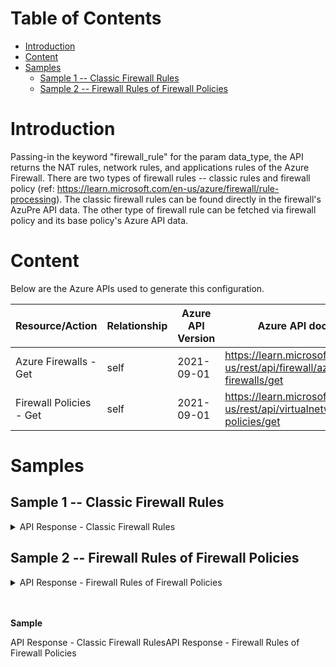 # Table of Contents
- [Introduction](#introduction)
- [Content](#content)
- [Samples](#sample)
    - [Sample 1 -- Classic Firewall Rules](#sample-1) 
    - [Sample 2 -- Firewall Rules of Firewall Policies](#sample-2)


# Introduction <a name="introduction"></a>
Passing-in the keyword "firewall_rule" for the param data_type, the API returns the NAT rules, network rules, and applications rules of the Azure Firewall.
There are two types of firewall rules -- classic rules and firewall policy (ref: https://learn.microsoft.com/en-us/azure/firewall/rule-processing).
The classic firewall rules can be found directly in the firewall's AzuPre API data. The other type of firewall rule can be fetched via firewall policy and its base policy's Azure API data.


# Content <a name="content"></a>
Below are the Azure APIs used to generate this configuration.

|**Resource/Action**|**Relationship**|**Azure API Version**|**Azure API document**|
|------|------|------|------|
| Azure Firewalls - Get | self | 2021-09-01 | https://learn.microsoft.com/en-us/rest/api/firewall/azure-firewalls/get | 
| Firewall Policies - Get | self | 2021-09-01 |   https://learn.microsoft.com/en-us/rest/api/virtualnetwork/firewall-policies/get | 

# Samples <a name="sample"></a>
## Sample 1 -- Classic Firewall Rules <a name="sample-1"></a>

<details>
<summary>API Response - Classic Firewall Rules</summary>
<p>

```json
[
  {
    "name": "networkRuleCollections",
    "properties": {
      "ruleCollections": [
        {
          "name": "netrulecoll",
          "priority": 112,
          "action": {
            "type": "Deny"
          },
          "rules": [
            {
              "name": "L4-traffic",
              "description": "Block traffic based on source IPs and ports",
              "sourceAddresses": [
                "192.168.1.1-192.168.1.12",
                "10.1.4.12-10.1.4.255"
              ],
              "destinationPorts": [
                "443-444",
                "8443"
              ],
              "destinationAddresses": [
                "*"
              ],
              "protocols": [
                "TCP"
              ]
            },
            {
              "name": "L4-traffic-with-FQDN",
              "description": "Block traffic based on source IPs and ports to amazon",
              "sourceAddresses": [
                "10.2.4.12-10.2.4.255"
              ],
              "destinationPorts": [
                "443-444",
                "8443"
              ],
              "destinationFqdns": [
                "www.amazon.com"
              ],
              "protocols": [
                "TCP"
              ]
            }
          ]
        }
      ]
    }
  },
  {
    "name": "natRuleCollections",
    "properties": {
      "ruleCollections": [
        {
          "name": "natrulecoll",
          "priority": 112,
          "action": {
            "type": "Dnat"
          },
          "rules": [
            {
              "name": "DNAT-HTTPS-traffic",
              "description": "D-NAT all outbound web traffic for inspection",
              "sourceAddresses": [
                "*"
              ],
              "destinationAddresses": [
                "1.2.3.4"
              ],
              "destinationPorts": [
                "443"
              ],
              "protocols": [
                "TCP"
              ],
              "translatedAddress": "1.2.3.5",
              "translatedPort": "8443"
            },
            {
              "name": "DNAT-HTTP-traffic-With-FQDN",
              "description": "D-NAT all inbound web traffic for inspection",
              "sourceAddresses": [
                "*"
              ],
              "destinationAddresses": [
                "1.2.3.4"
              ],
              "destinationPorts": [
                "80"
              ],
              "protocols": [
                "TCP"
              ],
              "translatedFqdn": "internalhttpserver",
              "translatedPort": "880"
            }
          ]
        }
      ]
    }
  },
  {
    "name": "applicationRuleCollections",
    "properties": {
      "ruleCollections": [
        {
          "name": "apprulecoll",
          "priority": 110,
          "action": {
            "type": "Deny"
          },
          "rules": [
            {
              "name": "rule1",
              "description": "Deny inbound rule",
              "protocols": [
                {
                  "protocolType": "Https",
                  "port": 443
                }
              ],
              "targetFqdns": [
                "www.test.com"
              ],
              "sourceAddresses": [
                "216.58.216.164",
                "10.0.0.0/24"
              ]
            }
          ]
        }
      ]
    }
  }
]

```
</p>
</details>


## Sample 2 -- Firewall Rules of Firewall Policies <a name="sample-2"></a>

<details>
<summary>API Response - Firewall Rules of Firewall Policies</summary>
<p>

```json
{
    "name": "firewallPolicy",
    "id": "/subscriptions/subid/resourceGroups/rg1/providers/Microsoft.Network/firewallPolicies/firewallPolicy",
    "type": "Microsoft.Network/firewallPolicies",
    "etag": "w/\\00000000-0000-0000-0000-000000000000\\",
    "location": "West US",
    "tags": {
        "key1": "value1"
    },
    "properties": {
        "size": "0.5MB",
        "provisioningState": "Succeeded",
        "threatIntelMode": "Alert",
        "threatIntelWhitelist": {
            "ipAddresses": [
                "20.3.4.5"
            ],
            "fqdns": [
                "*.microsoft.com"
            ]
        },
        "ruleCollectionGroups": [
            {
                "id": "/subscriptions/subid/resourceGroups/rg1/providers/Microsoft.Network/firewallPolicies/firewallPolicy/ruleCollectionGroups/ruleCollectionGroup1"
            }
        ],
        "insights": {
            "isEnabled": true,
            "retentionDays": 100,
            "logAnalyticsResources": {
                "workspaces": [
                    {
                        "region": "westus",
                        "workspaceId": {
                            "id": "/subscriptions/subid/resourcegroups/rg1/providers/microsoft.operationalinsights/workspaces/workspace1"
                        }
                    },
                    {
                        "region": "eastus",
                        "workspaceId": {
                            "id": "/subscriptions/subid/resourcegroups/rg1/providers/microsoft.operationalinsights/workspaces/workspace2"
                        }
                    }
                ],
                "defaultWorkspaceId": {
                    "id": "/subscriptions/subid/resourcegroups/rg1/providers/microsoft.operationalinsights/workspaces/defaultWorkspace"
                }
            }
        },
        "firewalls": [],
        "snat": {
            "privateRanges": [
                "IANAPrivateRanges"
            ]
        },
        "sql": {
            "allowSqlRedirect": true
        },
        "dnsSettings": {
            "servers": [
                "30.3.4.5"
            ],
            "enableProxy": true,
            "requireProxyForNetworkRules": false
        },
        "explicitProxy": {
            "enableExplicitProxy": true,
            "httpPort": 8087,
            "httpsPort": 8087,
            "enablePacFile": true,
            "pacFilePort": 8087,
            "pacFile": "https://tinawstorage.file.core.windows.net/?sv=2020-02-10&ss=bfqt&srt=sco&sp=rwdlacuptfx&se=2021-06-04T07:01:12Z&st=2021-06-03T23:01:12Z&sip=68.65.171.11&spr=https&sig=Plsa0RRVpGbY0IETZZOT6znOHcSro71LLTTbzquYPgs%3D"
        },
        "sku": {
            "tier": "Premium"
        },
        "intrusionDetection": {
            "mode": "Alert",
            "configuration": {
                "signatureOverrides": [
                    {
                        "id": "2525004",
                        "mode": "Deny"
                    }
                ],
                "bypassTrafficSettings": [
                    {
                        "name": "bypassRule1",
                        "description": "Rule 1",
                        "protocol": "TCP",
                        "sourceAddresses": [
                            "1.2.3.4"
                        ],
                        "destinationAddresses": [
                            "5.6.7.8"
                        ],
                        "destinationPorts": [
                            "*"
                        ]
                    }
                ]
            }
        },
        "transportSecurity": {
            "certificateAuthority": {
                "name": "clientcert",
                "keyVaultSecretId": "https://kv/secret"
            }
        }
    }
}

```
</p>
</details>
<br><br>

**Sample**

API Response - Classic Firewall RulesAPI Response - Firewall Rules of Firewall Policies

